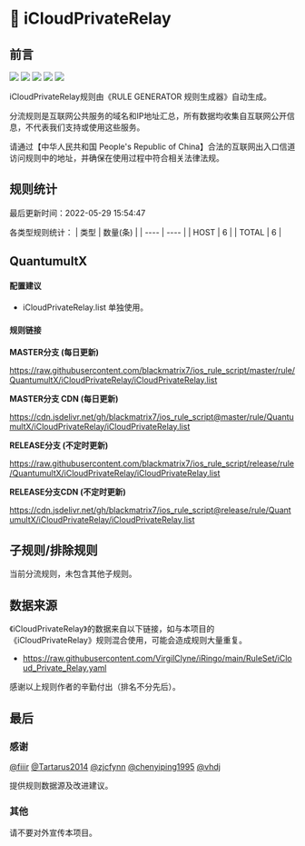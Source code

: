 # 🧸 iCloudPrivateRelay

## 前言

![](https://shields.io/badge/-移除重复规则-ff69b4) ![](https://shields.io/badge/-DOMAIN与DOMAIN--SUFFIX合并-green) ![](https://shields.io/badge/-DOMAIN--SUFFIX间合并-critical) ![](https://shields.io/badge/-DOMAIN--SUFFIX与DOMAIN--KEYWORD合并-blue) ![](https://shields.io/badge/-IP--CIDR(6)合并-blueviolet) 

iCloudPrivateRelay规则由《RULE GENERATOR 规则生成器》自动生成。

分流规则是互联网公共服务的域名和IP地址汇总，所有数据均收集自互联网公开信息，不代表我们支持或使用这些服务。

请通过【中华人民共和国 People's Republic of China】合法的互联网出入口信道访问规则中的地址，并确保在使用过程中符合相关法律法规。

## 规则统计

最后更新时间：2022-05-29 15:54:47

各类型规则统计：
| 类型 | 数量(条)  | 
| ---- | ----  |
| HOST | 6  | 
| TOTAL | 6  | 


## QuantumultX 

#### 配置建议
- iCloudPrivateRelay.list 单独使用。

#### 规则链接
**MASTER分支 (每日更新)**

https://raw.githubusercontent.com/blackmatrix7/ios_rule_script/master/rule/QuantumultX/iCloudPrivateRelay/iCloudPrivateRelay.list

**MASTER分支 CDN (每日更新)**

https://cdn.jsdelivr.net/gh/blackmatrix7/ios_rule_script@master/rule/QuantumultX/iCloudPrivateRelay/iCloudPrivateRelay.list

**RELEASE分支 (不定时更新)**

https://raw.githubusercontent.com/blackmatrix7/ios_rule_script/release/rule/QuantumultX/iCloudPrivateRelay/iCloudPrivateRelay.list

**RELEASE分支CDN (不定时更新)**

https://cdn.jsdelivr.net/gh/blackmatrix7/ios_rule_script@release/rule/QuantumultX/iCloudPrivateRelay/iCloudPrivateRelay.list

## 子规则/排除规则


当前分流规则，未包含其他子规则。

## 数据来源

《iCloudPrivateRelay》的数据来自以下链接，如与本项目的《iCloudPrivateRelay》规则混合使用，可能会造成规则大量重复。

- https://raw.githubusercontent.com/VirgilClyne/iRingo/main/RuleSet/iCloud_Private_Relay.yaml


感谢以上规则作者的辛勤付出（排名不分先后）。

## 最后

### 感谢

[@fiiir](https://github.com/fiiir) [@Tartarus2014](https://github.com/Tartarus2014) [@zjcfynn](https://github.com/zjcfynn) [@chenyiping1995](https://github.com/chenyiping1995) [@vhdj](https://github.com/vhdj)

提供规则数据源及改进建议。

### 其他

请不要对外宣传本项目。